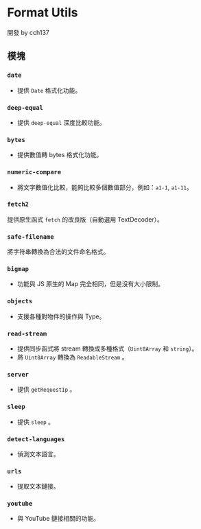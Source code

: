 # Format Utils

開發 by cch137

## 模塊

### `date`

- 提供 `Date` 格式化功能。

### `deep-equal`

- 提供 `deep-equal` 深度比較功能。

### `bytes`

- 提供數值轉 bytes 格式化功能。

### `numeric-compare`

- 將文字數值化比較，能夠比較多個數值部分，例如：`a1-1`, `a1-11`。

### `fetch2`

提供原生函式 `fetch` 的改良版（自動選用 TextDecoder）。

### `safe-filename`

將字符串轉換為合法的文件命名格式。

### `bigmap`

- 功能與 JS 原生的 Map 完全相同，但是沒有大小限制。

### `objects`

- 支援各種對物件的操作與 Type。

### `read-stream`

- 提供同步函式將 stream 轉換成多種格式（`Uint8Array` 和 `string`）。
- 將 `Uint8Array` 轉換為 `ReadableStream` 。

### `server`

- 提供 `getRequestIp` 。

### `sleep`

- 提供 `sleep` 。

### `detect-languages`

- 偵測文本語言。

### `urls`

- 提取文本鏈接。

### `youtube`

- 與 YouTube 鏈接相關的功能。
